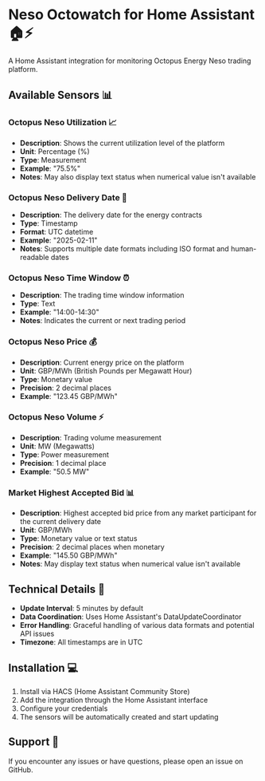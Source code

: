# Neso Octowatch for Home Assistant 🏠⚡

A Home Assistant integration for monitoring Octopus Energy Neso trading platform.

## Available Sensors 📊

### Octopus Neso Utilization 📈
- **Description**: Shows the current utilization level of the platform
- **Unit**: Percentage (%)
- **Type**: Measurement
- **Example**: "75.5%"
- **Notes**: May also display text status when numerical value isn't available

### Octopus Neso Delivery Date 📅
- **Description**: The delivery date for the energy contracts
- **Type**: Timestamp
- **Format**: UTC datetime
- **Example**: "2025-02-11"
- **Notes**: Supports multiple date formats including ISO format and human-readable dates

### Octopus Neso Time Window ⏰
- **Description**: The trading time window information
- **Type**: Text
- **Example**: "14:00-14:30"
- **Notes**: Indicates the current or next trading period

### Octopus Neso Price 💰
- **Description**: Current energy price on the platform
- **Unit**: GBP/MWh (British Pounds per Megawatt Hour)
- **Type**: Monetary value
- **Precision**: 2 decimal places
- **Example**: "123.45 GBP/MWh"

### Octopus Neso Volume ⚡
- **Description**: Trading volume measurement
- **Unit**: MW (Megawatts)
- **Type**: Power measurement
- **Precision**: 1 decimal place
- **Example**: "50.5 MW"

### Market Highest Accepted Bid 📊
- **Description**: Highest accepted bid price from any market participant for the current delivery date
- **Unit**: GBP/MWh
- **Type**: Monetary value or text status
- **Precision**: 2 decimal places when monetary
- **Example**: "145.50 GBP/MWh"
- **Notes**: May display text status when numerical value isn't available

## Technical Details 🔧

- **Update Interval**: 5 minutes by default
- **Data Coordination**: Uses Home Assistant's DataUpdateCoordinator
- **Error Handling**: Graceful handling of various data formats and potential API issues
- **Timezone**: All timestamps are in UTC

## Installation 💻

1. Install via HACS (Home Assistant Community Store)
2. Add the integration through the Home Assistant interface
3. Configure your credentials
4. The sensors will be automatically created and start updating

## Support 🤝

If you encounter any issues or have questions, please open an issue on GitHub.
